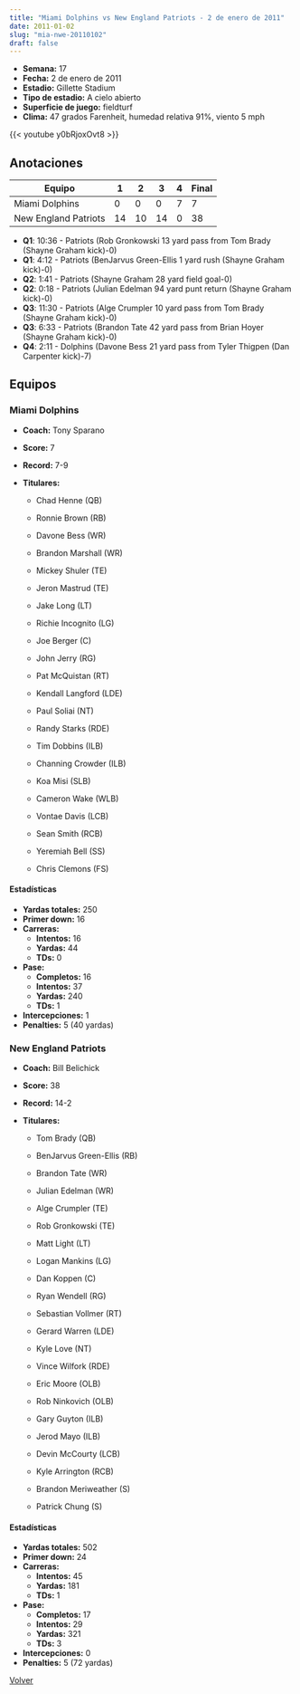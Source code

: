 ```yaml
---
title: "Miami Dolphins vs New England Patriots - 2 de enero de 2011"
date: 2011-01-02
slug: "mia-nwe-20110102"
draft: false
---
```


- **Semana:** 17
- **Fecha:** 2 de enero de 2011
- **Estadio:** Gillette Stadium
- **Tipo de estadio:** A cielo abierto
- **Superficie de juego:** fieldturf
- **Clima:** 47 grados Farenheit, humedad relativa 91%, viento 5 mph


{{< youtube y0bRjoxOvt8 >}}


## Anotaciones
| Equipo | 1 | 2 | 3 | 4 | Final |
|--------|---|---|---|---|-------|
| Miami Dolphins  | 0 | 0 | 0 | 7  | 7 |
| New England Patriots  | 14 | 10 | 14 | 0  | 38 |
- **Q1**: 10:36 - Patriots (Rob Gronkowski 13 yard pass from Tom Brady (Shayne Graham kick)-0)
- **Q1**: 4:12 - Patriots (BenJarvus Green-Ellis 1 yard rush (Shayne Graham kick)-0)
- **Q2**: 1:41 - Patriots (Shayne Graham 28 yard field goal-0)
- **Q2**: 0:18 - Patriots (Julian Edelman 94 yard punt return (Shayne Graham kick)-0)
- **Q3**: 11:30 - Patriots (Alge Crumpler 10 yard pass from Tom Brady (Shayne Graham kick)-0)
- **Q3**: 6:33 - Patriots (Brandon Tate 42 yard pass from Brian Hoyer (Shayne Graham kick)-0)
- **Q4**: 2:11 - Dolphins (Davone Bess 21 yard pass from Tyler Thigpen (Dan Carpenter kick)-7)


## Equipos


### Miami Dolphins
* **Coach:** Tony Sparano
* **Score:** 7
* **Record:** 7-9
* **Titulares:** 

  * Chad Henne (QB) 

  * Ronnie Brown (RB) 

  * Davone Bess (WR) 

  * Brandon Marshall (WR) 

  * Mickey Shuler (TE) 

  * Jeron Mastrud (TE) 

  * Jake Long (LT) 

  * Richie Incognito (LG) 

  * Joe Berger (C) 

  * John Jerry (RG) 

  * Pat McQuistan (RT) 

  * Kendall Langford (LDE) 

  * Paul Soliai (NT) 

  * Randy Starks (RDE) 

  * Tim Dobbins (ILB) 

  * Channing Crowder (ILB) 

  * Koa Misi (SLB) 

  * Cameron Wake (WLB) 

  * Vontae Davis (LCB) 

  * Sean Smith (RCB) 

  * Yeremiah Bell (SS) 

  * Chris Clemons (FS) 

#### Estadísticas
* **Yardas totales:** 250
* **Primer down:** 16
* **Carreras:**
  * **Intentos:** 16
  * **Yardas:** 44
  * **TDs:** 0
* **Pase:**
  * **Completos:** 16
  * **Intentos:** 37
  * **Yardas:** 240
  * **TDs:** 1
* **Intercepciones:** 1
* **Penalties:** 5 (40 yardas)

### New England Patriots
* **Coach:** Bill Belichick
* **Score:** 38
* **Record:** 14-2
* **Titulares:** 

  * Tom Brady (QB) 

  * BenJarvus Green-Ellis (RB) 

  * Brandon Tate (WR) 

  * Julian Edelman (WR) 

  * Alge Crumpler (TE) 

  * Rob Gronkowski (TE) 

  * Matt Light (LT) 

  * Logan Mankins (LG) 

  * Dan Koppen (C) 

  * Ryan Wendell (RG) 

  * Sebastian Vollmer (RT) 

  * Gerard Warren (LDE) 

  * Kyle Love (NT) 

  * Vince Wilfork (RDE) 

  * Eric Moore (OLB) 

  * Rob Ninkovich (OLB) 

  * Gary Guyton (ILB) 

  * Jerod Mayo (ILB) 

  * Devin McCourty (LCB) 

  * Kyle Arrington (RCB) 

  * Brandon Meriweather (S) 

  * Patrick Chung (S) 

#### Estadísticas
* **Yardas totales:** 502
* **Primer down:** 24
* **Carreras:**
  * **Intentos:** 45
  * **Yardas:** 181
  * **TDs:** 1
* **Pase:**
  * **Completos:** 17
  * **Intentos:** 29
  * **Yardas:** 321
  * **TDs:** 3
* **Intercepciones:** 0
* **Penalties:** 5 (72 yardas)


[Volver](/historia/2010)
